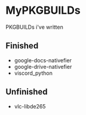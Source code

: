# MyPKGBUILDs
PKGBUILDs i've written



## Finished
- google-docs-nativefier
- google-drive-nativefier
- viscord_python


## Unfinished
- vlc-libde265

